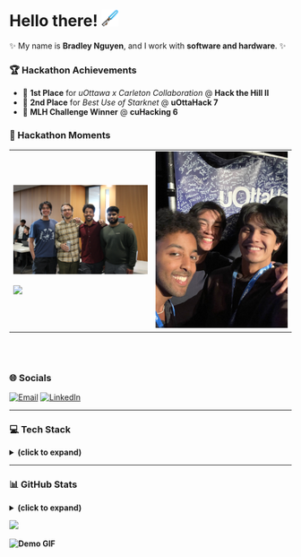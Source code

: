 <div align="Left">

# Hello there! <img src="https://raw.githubusercontent.com/BradleyNgu/BradleyNgu/main/bluelightsaber.png" width="30px">
✨ My name is **Bradley Nguyen**, and I work with **software and hardware**. ✨

### 🏆 Hackathon Achievements

- 🥇 **1st Place** for *uOttawa x Carleton Collaboration* @ **Hack the Hill II**  
- 🥈 **2nd Place** for *Best Use of Starknet* @ **uOttaHack 7**  
- 🏅 **MLH Challenge Winner** @ **cuHacking 6**

### 📸 Hackathon Moments

<table>
  <tr>
    <td>
      <img src="https://raw.githubusercontent.com/BradleyNgu/BradleyNgu/main/cuHacking.JPG" width="300px"/><br/><br/>
      <img src="https://raw.githubusercontent.com/BradleyNgu/BradleyNgu/main/uOttaHack.jpg" width="300px"/>
    </td>
    <td>
      <img src="https://raw.githubusercontent.com/BradleyNgu/BradleyNgu/main/The_gang.jpg" width="300px"/>
    </td>
  </tr>
</table>
<div style="clear: both;"></div>
<br/><br/>

### 🌐 Socials

[![Email](https://img.shields.io/badge/Email-D14836?logo=gmail&logoColor=white)](mailto:bradleynguyen2004@gmail.com) 
[![LinkedIn](https://img.shields.io/badge/LinkedIn-%230077B5.svg?logo=linkedin&logoColor=white)](https://linkedin.com/in/bradley-nguyen-cs/)

---

### 💻 Tech Stack

<details>
  <summary><b>(click to expand)</summary>

  <br/>

  **Languages:**  
  ![C](https://img.shields.io/badge/C-%2300599C.svg?style=flat-square&logo=c&logoColor=white)
  ![C++](https://img.shields.io/badge/C++-%2300599C.svg?style=flat-square&logo=c%2B%2B&logoColor=white)
  ![Java](https://img.shields.io/badge/Java-%23ED8B00.svg?style=flat-square&logo=openjdk&logoColor=white)
  ![JavaScript](https://img.shields.io/badge/JavaScript-%23323330.svg?style=flat-square&logo=javascript&logoColor=%23F7DF1E)
  ![TypeScript](https://img.shields.io/badge/TypeScript-%23007ACC.svg?style=flat-square&logo=typescript&logoColor=white)
  ![Python](https://img.shields.io/badge/Python-3670A0?style=flat-square&logo=python&logoColor=ffdd54)
  ![LaTeX](https://img.shields.io/badge/LaTeX-%23008080.svg?style=flat-square&logo=latex&logoColor=white)

  <br/>

  **Web & UI:**  
  ![HTML5](https://img.shields.io/badge/HTML5-%23E34F26.svg?style=flat-square&logo=html5&logoColor=white)
  ![CSS3](https://img.shields.io/badge/CSS3-%231572B6.svg?style=flat-square&logo=css3&logoColor=white)
  ![React](https://img.shields.io/badge/React-%2320232a.svg?style=flat-square&logo=react&logoColor=%2361DAFB)
  ![TailwindCSS](https://img.shields.io/badge/Tailwind-%2338B2AC.svg?style=flat-square&logo=tailwind-css&logoColor=white)
  ![Vite](https://img.shields.io/badge/Vite-%23646CFF.svg?style=flat-square&logo=vite&logoColor=white)

  <br/>

  **Backend & Tools:**  
  ![NodeJS](https://img.shields.io/badge/Node.js-6DA55F?style=flat-square&logo=node.js&logoColor=white)
  ![MongoDB](https://img.shields.io/badge/MongoDB-%234ea94b.svg?style=flat-square&logo=mongodb&logoColor=white)
  ![SQLite](https://img.shields.io/badge/SQLite-%2307405e.svg?style=flat-square&logo=sqlite&logoColor=white)
  ![Git](https://img.shields.io/badge/Git-%23F05033.svg?style=flat-square&logo=git&logoColor=white)
  ![GitHub](https://img.shields.io/badge/GitHub-%23121011.svg?style=flat-square&logo=github&logoColor=white)
  ![GitLab](https://img.shields.io/badge/GitLab-%23181717.svg?style=flat-square&logo=gitlab&logoColor=white)
  ![NPM](https://img.shields.io/badge/NPM-%23CB3837.svg?style=flat-square&logo=npm&logoColor=white)

  <br/>

  **Frameworks & Other:**  
  ![Qt](https://img.shields.io/badge/Qt-%23217346.svg?style=flat-square&logo=Qt&logoColor=white)
  ![OpenCV](https://img.shields.io/badge/OpencCV-%23white.svg?style=flat-square&logo=opencv&logoColor=white)
  ![Chart.js](https://img.shields.io/badge/Chart.js-F5788D.svg?style=flat-square&logo=chart.js&logoColor=white)
  ![Windows Terminal](https://img.shields.io/badge/Windows%20Terminal-%234D4D4D.svg?style=flat-square&logo=windows-terminal&logoColor=white)

</details>

---

### 📊 GitHub Stats

<details>
  <summary><b></b> (click to expand)</summary>

  <br/>

  <table align="left">
    <tr>
      <td>
        <img src="https://github-readme-stats.vercel.app/api?username=Bradleyngu&theme=dark&hide_border=false&include_all_commits=false&count_private=false" />
      </td>
      <td>
        <img src="https://github-readme-stats.vercel.app/api/top-langs/?username=Bradleyngu&theme=dark&hide_border=false&include_all_commits=false&count_private=false&layout=compact" />
      </td>
    </tr>
  </table>

</details>



[![](https://visitcount.itsvg.in/api?id=Bradleyngu&icon=0&color=0)](https://visitcount.itsvg.in)


<img src="https://raw.githubusercontent.com/BradleyNgu/BradleyNgu/main/michael-kaiser-blue-lock.gif" width="900" alt="Demo GIF"/>


